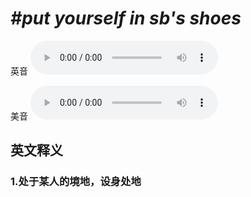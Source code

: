 # ***\#put yourself in sb's shoes*** 
英音
<audio src="./media/put yourself in sb's shoes1_AAC.aac" controls="controls"></audio>

美音
<audio src="./media/put yourself in sb's shoes2_AAC.aac" controls="controls"></audio>



  

英文释义
---
### 1.**处于某人的境地，设身处地**  


